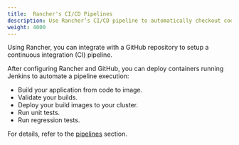 ```yaml
---
title:  Rancher's CI/CD Pipelines
description: Use Rancher’s CI/CD pipeline to automatically checkout code, run builds or scripts, publish Docker images, and deploy software to users
weight: 4000
---
```

Using Rancher, you can integrate with a GitHub repository to setup a continuous integration (CI) pipeline.

After configuring Rancher and GitHub, you can deploy containers running Jenkins to automate a pipeline execution:

- Build your application from code to image.
- Validate your builds.
- Deploy your build images to your cluster.
- Run unit tests.  
- Run regression tests.

For details, refer to the [pipelines](https://rancher.com/docs/rancher/v2.6/en/pipelines) section.